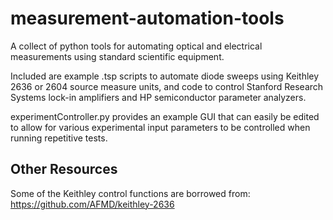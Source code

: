 # measurement-automation-tools
A collect of python tools for automating optical and electrical measurements using standard scientific equipment.

Included are example .tsp scripts to automate diode sweeps using Keithley 2636 or 2604 source measure units, and code to control Stanford Research Systems lock-in amplifiers and HP semiconductor parameter analyzers. 

experimentController.py provides an example GUI that can easily be edited to allow for various experimental input parameters to be controlled when running repetitive tests.

## Other Resources
Some of the Keithley control functions are borrowed from: https://github.com/AFMD/keithley-2636
